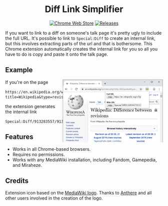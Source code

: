 <h1 align="center">
Diff Link Simplifier
</h1>

<p align="center">
    <a href="https://chrome.google.com/webstore/detail/dnjbdaljelgojdeikjnihcddghpcaenj"><img src="https://img.shields.io/chrome-web-store/v/dnjbdaljelgojdeikjnihcddghpcaenj?style=for-the-badge" alt="Chrome Web Store" /></a>
    <a href="https://github.com/FWDekker/diff-link-simplifier/releases/latest"><img src="https://img.shields.io/github/v/release/FWDekker/diff-link-simplifier?sort=semver&style=for-the-badge" alt="Releases" /></a>
</p>

If you want to link to a diff on someone's talk page it's pretty ugly to include the full URL. It's possible to link to `Special:Diff` to create an internal link, but this involves extracting parts of the url and that is bothersome. This Chrome extension automatically creates the internal link for you so all you have to do is copy and paste it onto the talk page.

## Example
<img align="right" src=".github/wikipedia-example.png" alt="Wikipedia example" width="320" />

If you're on the page
```
https://en.wikipedia.org/w/index.php?title=Wikipedia&type=revision&diff=913786621&oldid=913283557
```
the extension generates the internal link
```
Special:Diff/913283557/913786621
```

## Features
* Works in all Chrome-based browsers.
* Requires no permissions.
* Works with any MediaWiki installation, including Fandom, Gamepedia, and Miraheze.

## Credits
Extension icon based on the [MediaWiki logo](https://commons.wikimedia.org/wiki/File:MediaWiki-notext.svg). Thanks to [Anthere](https://commons.wikimedia.org/wiki/User:Anthere) and all other users involved in the creation of the logo.
